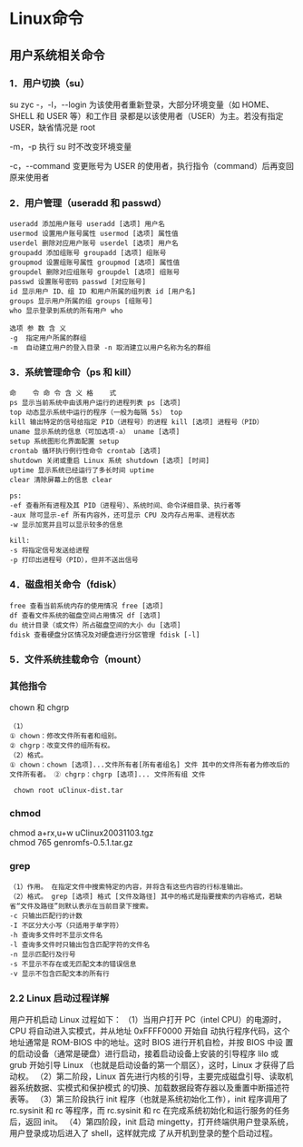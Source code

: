 # Linux命令
##  用户系统相关命令 
### 1．用户切换（su）
su zyc
-，-l，--login 为该使用者重新登录，大部分环境变量（如 HOME、SHELL 和 USER 等）和工作目 录都是以该使用者（USER）为主。若没有指定 USER，缺省情况是 root 

-m，-p 执行 su 时不改变环境变量 

-c，--command 变更账号为 USER 的使用者，执行指令（command）后再变回原来使用者 
### 2．用户管理（useradd 和 passwd）	
```
useradd 添加用户账号 useradd [选项] 用户名 
usermod 设置用户账号属性 usermod [选项] 属性值 
userdel 删除对应用户账号 userdel [选项] 用户名 
groupadd 添加组账号 groupadd [选项] 组账号 
groupmod 设置组账号属性 groupmod [选项] 属性值 
groupdel 删除对应组账号 groupdel [选项] 组账号 
passwd 设置账号密码 passwd [对应账号] 
id 显示用户 ID、组 ID 和用户所属的组列表 id [用户名] 
groups 显示用户所属的组 groups [组账号] 
who 显示登录到系统的所有用户 who 

选项 参 数 含 义 
-g  指定用户所属的群组 
-m  自动建立用户的登入目录 -n 取消建立以用户名称为名的群组
```
### 3．系统管理命令（ps 和 kill）	
```
命    令 命 令 含 义 格    式 
ps 显示当前系统中由该用户运行的进程列表 ps [选项] 
top 动态显示系统中运行的程序（一般为每隔 5s） top 
kill 输出特定的信号给指定 PID（进程号）的进程 kill [选项] 进程号（PID） 
uname 显示系统的信息（可加选项-a） uname [选项] 
setup 系统图形化界面配置 setup 
crontab 循环执行例行性命令 crontab [选项] 
shutdown 关闭或重启 Linux 系统 shutdown [选项] [时间] 
uptime 显示系统已经运行了多长时间 uptime 
clear 清除屏幕上的信息 clear 

ps:
-ef 查看所有进程及其 PID（进程号）、系统时间、命令详细目录、执行者等 
-aux 除可显示-ef 所有内容外，还可显示 CPU 及内存占用率、进程状态 
-w 显示加宽并且可以显示较多的信息 

kill:
-s 将指定信号发送给进程 
-p 打印出进程号（PID），但并不送出信号 
```
### 4．磁盘相关命令（fdisk）
```
free 查看当前系统内存的使用情况 free [选项] 
df 查看文件系统的磁盘空间占用情况 df [选项] 
du 统计目录（或文件）所占磁盘空间的大小 du [选项] 
fdisk 查看硬盘分区情况及对硬盘进行分区管理 fdisk [-l] 
```
### 5．文件系统挂载命令（mount）
### 其他指令
chown 和 chgrp	
```
（1）
① chown：修改文件所有者和组别。 
② chgrp：改变文件的组所有权。 
（2）格式。 
① chown：chown [选项]...文件所有者[所有者组名] 文件 其中的文件所有者为修改后的文件所有者。 ② chgrp：chgrp [选项]... 文件所有组 文件 

 chown root uClinux-dist.tar 
```
### chmod
chmod a+rx,u+w uClinux20031103.tgz 
<br>chmod 765 genromfs-0.5.1.tar.gz 
### grep
```
（1）作用。 在指定文件中搜索特定的内容，并将含有这些内容的行标准输出。 
（2）格式。 grep [选项] 格式 [文件及路径] 其中的格式是指要搜索的内容格式，若缺省“文件及路径”则默认表示在当前目录下搜索。 
-c 只输出匹配行的计数 
-I 不区分大小写（只适用于单字符） 
-h 查询多文件时不显示文件名 
-l 查询多文件时只输出包含匹配字符的文件名 
-n 显示匹配行及行号 
-s 不显示不存在或无匹配文本的错误信息 
-v 显示不包含匹配文本的所有行 
```
### 2.2  Linux 启动过程详解 
用户开机启动 Linux 过程如下： （1）当用户打开 PC（intel CPU）的电源时，CPU 将自动进入实模式，并从地址 0xFFFF0000 开始自 动执行程序代码，这个地址通常是 ROM-BIOS 中的地址。这时 BIOS 进行开机自检，并按 BIOS 中设 置的启动设备（通常是硬盘）进行启动，接着启动设备上安装的引导程序 lilo 或 grub 开始引导 Linux （也就是启动设备的第一个扇区），这时，Linux 才获得了启动权。 （2）第二阶段，Linux 首先进行内核的引导，主要完成磁盘引导、读取机器系统数据、实模式和保护模式 的切换、加载数据段寄存器以及重置中断描述符表等。 （3）第三阶段执行 init 程序（也就是系统初始化工作），init 程序调用了 rc.sysinit 和 rc 等程序，而 rc.sysinit 和 rc 在完成系统初始化和运行服务的任务后，返回 init。 （4）第四阶段，init 启动 mingetty，打开终端供用户登录系统，用户登录成功后进入了 shell，这样就完成 了从开机到登录的整个启动过程。 